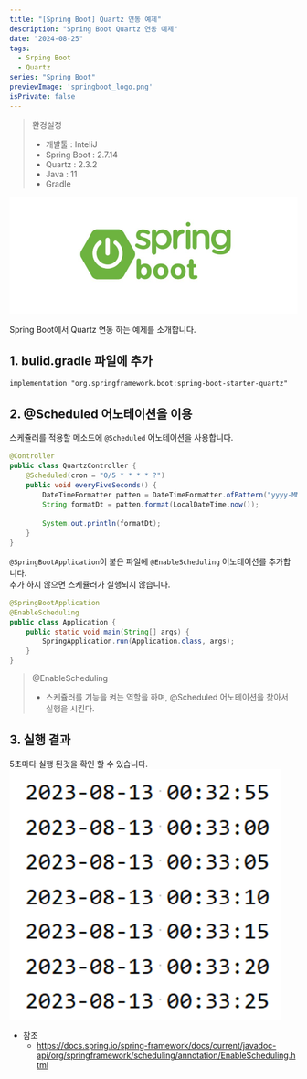 ```yaml
---
title: "[Spring Boot] Quartz 연동 예제"
description: "Spring Boot Quartz 연동 예제"
date: "2024-08-25"
tags:
  - Srping Boot
  - Quartz
series: "Spring Boot"
previewImage: 'springboot_logo.png'
isPrivate: false
---
```


> 환경설정
> + 개발툴 : InteliJ
> + Spring Boot : 2.7.14
> + Quartz : 2.3.2
> + Java : 11
> + Gradle

![SpringBoot](/images/springboot_post.png)

Spring Boot에서 Quartz 연동 하는 예제를 소개합니다.

## 1. bulid.gradle 파일에 추가 
```
implementation "org.springframework.boot:spring-boot-starter-quartz"
```

## 2. @Scheduled 어노테이션을 이용
스케쥴러를 적용할 메소드에 `@Scheduled` 어노테이션을 사용합니다.
```java
@Controller
public class QuartzController {
    @Scheduled(cron = "0/5 * * * * ?")
    public void everyFiveSeconds() {
        DateTimeFormatter patten = DateTimeFormatter.ofPattern("yyyy-MM-dd HH:mm:ss");
        String formatDt = patten.format(LocalDateTime.now());

        System.out.println(formatDt);
    }
}
```
`@SpringBootApplication`이 붙은 파일에 `@EnableScheduling` 어노테이션를 추가합니다.   
추가 하지 않으면 스케쥴러가 실행되지 않습니다.
```java
@SpringBootApplication
@EnableScheduling
public class Application {
    public static void main(String[] args) {
        SpringApplication.run(Application.class, args);
    }
}
```
> @EnableScheduling
> + 스케쥴러를 기능을 켜는 역할을 하며, @Scheduled 어노테이션을 찾아서 실행을 시킨다.

## 3. 실행 결과
5초마다 실행 된것을 확인 할 수 있습니다.
![SpringBoot](./result.png)
+ 참조
    + https://docs.spring.io/spring-framework/docs/current/javadoc-api/org/springframework/scheduling/annotation/EnableScheduling.html